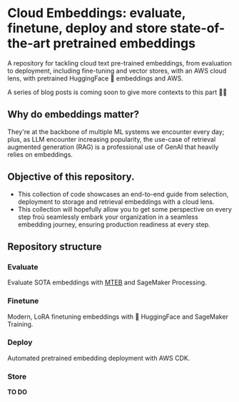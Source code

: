 # Cloud Embeddings: evaluate, finetune, deploy and store state-of-the-art pretrained embeddings

A repository for tackling cloud text pre-trained embeddings, from evaluation to deployment, including fine-tuning and vector stores, with an AWS cloud lens, with pretrained HuggingFace 🤗 embeddings and AWS.

A series of blog posts is coming soon to give more contexts to this part 👷🏻 

## Why do embeddings matter?

They're at the backbone of multiple ML systems we encounter every day; plus, as LLM encounter increasing popularity, the use-case of retrieval augmented generation (RAG) is a professional use of GenAI that heavily relies on embeddings.

## Objective of this repository.

* This collection of code showcases an end-to-end guide from selection, deployment to storage and retrieval embeddings with a cloud lens.
* This collection will hopefully allow you to get some perspective on every step froù seamlessly embark your organization in a seamless embedding journey, ensuring production readiness at every step.

## Repository structure

### Evaluate
Evaluate SOTA embeddings with [MTEB](https://huggingface.co/blog/mteb) and SageMaker Processing.

### Finetune

Modern, LoRA finetuning embeddings with 🤗 HuggingFace and SageMaker Training.

### Deploy

Automated pretrained embedding deployment with AWS CDK.

### Store
__TO DO__
 

